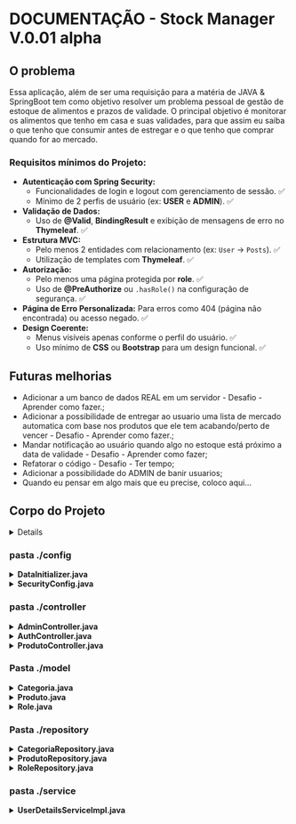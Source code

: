 # DOCUMENTAÇÃO - Stock Manager V.0.01 alpha

## O problema
Essa aplicação, além de ser uma requisição para a matéria de JAVA & SpringBoot tem como objetivo resolver um problema pessoal de gestão de estoque de alimentos e prazos de validade.
O principal objetivo é monitorar os alimentos que tenho em casa e suas validades, para que assim eu saiba o que tenho que consumir antes de estregar e o que tenho que comprar quando for ao mercado.

### Requisitos mínimos do Projeto:

* **Autenticação com Spring Security:**
    * Funcionalidades de login e logout com gerenciamento de sessão. ✅
    * Mínimo de 2 perfis de usuário (ex: **USER** e **ADMIN**). ✅
* **Validação de Dados:**
    * Uso de **@Valid**, **BindingResult** e exibição de mensagens de erro no **Thymeleaf**. ✅
* **Estrutura MVC:**
    * Pelo menos 2 entidades com relacionamento (ex: `User` -> `Posts`). ✅
    * Utilização de templates com **Thymeleaf**. ✅
* **Autorização:**
    * Pelo menos uma página protegida por **role**. ✅
    * Uso de **@PreAuthorize** ou `.hasRole()` na configuração de segurança. ✅
* **Página de Erro Personalizada:** Para erros como 404 (página não encontrada) ou acesso negado. ✅
* **Design Coerente:**
    * Menus visíveis apenas conforme o perfil do usuário. ✅
    * Uso mínimo de **CSS** ou **Bootstrap** para um design funcional. ✅


## Futuras melhorias
- Adicionar a um banco de dados REAL em um servidor - Desafio - Aprender como fazer.;
- Adicionar a possibilidade de entregar ao usuario uma lista de mercado automatica com base nos produtos que ele tem acabando/perto de vencer - Desafio - Aprender como fazer.;
- Mandar notificação ao usuário quando algo no estoque está próximo a data de validade  - Desafio - Aprender como fazer;
- Refatorar o código - Desafio - Ter tempo;
- Adicionar a possibilidade do ADMIN de banir usuarios;
- Quando eu pensar em algo mais que eu precise, coloco aqui...



## Corpo do Projeto

<details>

``` bash
Corpo do projeto
├── README.md
└── stock-manager
    ├── HELP.md
    ├── mvnw
    ├── mvnw.cmd
    ├── notas.md
    ├── pom.xml
    ├── requisitos.md
    ├── src
    │   ├── main
    │   │   ├── java
    │   │   │   └── com
    │   │   │       └── manager
    │   │   │           └── stock_manager
    │   │   │               ├── config
    │   │   │               │   ├── DataInitializer.java
    │   │   │               │   └── SecurityConfig.java
    │   │   │               ├── controller
    │   │   │               │   ├── AdminController.java
    │   │   │               │   ├── AuthController.java
    │   │   │               │   └── ProdutoController.java
    │   │   │               ├── model
    │   │   │               │   ├── Categoria.java
    │   │   │               │   ├── Produto.java
    │   │   │               │   ├── Role.java
    │   │   │               │   └── User.java
    │   │   │               ├── repository
    │   │   │               │   ├── CategoriaRepository.java
    │   │   │               │   ├── ProdutoRepository.java
    │   │   │               │   ├── RoleRepository.java
    │   │   │               │   └── UserRepository.java
    │   │   │               ├── service
    │   │   │               │   └── UserDetailsServiceImpl.java
    │   │   │               └── StockManagerApplication.java
    │   │   └── resources
    │   │       ├── application.properties
    │   │       ├── static
    │   │       └── templates
    │   │           ├── admin
    │   │           │   └── user-list.html
    │   │           ├── dashboard.html
    │   │           ├── login.html
    │   │           ├── produtos
    │   │           │   ├── access-denied.html
    │   │           │   ├── add-edit.html
    │   │           │   └── list.html
    │   │           └── register.html
    │   └── test
    │       └── java
    │           └── com
    │               └── manager
    │                   └── stock_manager
    │                       └── StockManagerApplicationTests.java
    └── target
        ├── classes
        │   ├── application.properties
        │   ├── com
        │   │   └── manager
        │   │       └── stock_manager
        │   │           ├── config
        │   │           │   ├── DataInitializer.class
        │   │           │   └── SecurityConfig.class
        │   │           ├── controller
        │   │           │   ├── AdminController.class
        │   │           │   ├── AuthController.class
        │   │           │   └── ProdutoController.class
        │   │           ├── model
        │   │           │   ├── Categoria.class
        │   │           │   ├── Produto.class
        │   │           │   ├── Role.class
        │   │           │   └── User.class
        │   │           ├── repository
        │   │           │   ├── CategoriaRepository.class
        │   │           │   ├── ProdutoRepository.class
        │   │           │   ├── RoleRepository.class
        │   │           │   └── UserRepository.class
        │   │           ├── service
        │   │           │   └── UserDetailsServiceImpl.class
        │   │           └── StockManagerApplication.class
        │   └── templates
        │       ├── admin
        │       │   └── user-list.html
        │       ├── dashboard.html
        │       ├── login.html
        │       ├── produtos
        │       │   ├── access-denied.html
        │       │   ├── add-edit.html
        │       │   └── list.html
        │       └── register.html
        ├── generated-sources
        │   └── annotations
        ├── generated-test-sources
        │   └── test-annotations
        └── test-classes
            └── com
                └── manager
                    └── stock_manager
                        └── StockManagerApplicationTests.class

44 directories, 55 files
```

</details>

### pasta ./config

<!-- ******* DataInitializer.java  *******  -->
<details>
<summary><strong>DataInitializer.java</strong></summary>

## Visão Geral

O ficheiro `DataInitializer.java` é uma classe de configuração do Spring Boot (`@Configuration`) responsável por popular a base de dados com um conjunto de dados iniciais assim que a aplicação é iniciada.

O seu principal objetivo é garantir que, em ambientes de desenvolvimento ou de demonstração, a aplicação já comece com dados utilizáveis, como:
- [x] Perfis de utilizador (Roles)
- [x] Contas de utilizador com palavras-passe codificadas
- [x] Categorias de produtos
- [x] Produtos de exemplo

Isto é alcançado através da implementação de um `Bean` do tipo `CommandLineRunner`, que o Spring Boot executa automaticamente após o contexto da aplicação ter sido completamente carregado.

---

## Como Funciona

A classe utiliza o mecanismo `CommandLineRunner` para executar a lógica de inicialização.

1.  **Injeção de Dependências**: A classe recebe os `Repositories` necessários (`UserRepository`, `RoleRepository`, etc.) e o `PasswordEncoder` para codificar as palavras-passe de forma segura.

2.  **Execução na Inicialização**: O método `initData` retorna uma instância de `CommandLineRunner`. O código dentro da expressão lambda `args -> { ... }` é executado na inicialização da aplicação.

3.  **Lógica Idempotente**: A criação de `Roles` e `Users` utiliza o padrão `findByName().orElseGet(...)`. Isto torna a operação **idempotente**, ou seja, o código verifica primeiro se o dado já existe na base de dados e só o cria se não existir. Isto previne a criação de dados duplicados a cada reinício da aplicação.

4.  **Inicialização Condicional de Produtos**: A criação de `Categorias` e `Produtos` está dentro de um bloco condicional `if (produtoRepository.count() == 0)`. Isto garante que os produtos de exemplo **só são criados uma única vez**, quando a tabela de produtos está vazia.

---

## Dados Inseridos

Abaixo está um resumo dos dados que este inicializador cria.

#### Perfis (Roles)
- `ROLE_ADMIN`
- `ROLE_USER`

#### Utilizadores (Users)

| Username | Password (antes da codificação) | Role(s) |
| :--- | :--- | :--- |
| `admin` | `adminpass` | `ROLE_ADMIN`, `ROLE_USER` |
| `ana.silva` | `anapass` | `ROLE_USER` |
| `bruno.costa`| `brunopass` | `ROLE_USER` |
| `carla.dias` | `carlapass` | `ROLE_USER` |

#### Categorias
- Eletrônicos
- Vestuário
- Material de Escritório

---

## Como Utilizar ou Desativar

**Utilização**: Não é necessária nenhuma ação. A classe é detetada automaticamente pelo Spring Boot e executada na inicialização.

**Desativação**: Se precisar de executar a aplicação contra uma base de dados de produção sem estes dados de exemplo, pode desativar este inicializador de duas formas:
1.  Comente ou remova a anotação `@Configuration` da classe.
2.  Utilize Perfis do Spring (`@Profile("dev")`) para que a classe seja ativada apenas no perfil de desenvolvimento.

</details>

<details>

<!-- ******* SECURITY CONFIG!  *******  -->
<summary><strong>SecurityConfig.java</strong></summary>

## Visão Geral

O ficheiro `SecurityConfig.java` é a classe central de configuração do **Spring Security** para a aplicação. A sua responsabilidade é definir todas as regras de segurança web, incluindo:

* Quais URLs são públicas e quais são protegidas.
* As permissões necessárias para aceder a URLs específicas (e.g., apenas para administradores).
* Como funciona o processo de login e logout.
* O mecanismo de codificação de palavras-passe.
* A configuração de segurança a nível de métodos.

---

## Principais Anotações

* `@Configuration`: Marca a classe como uma fonte de beans de configuração para o Spring.
* `@EnableWebSecurity`: Habilita o suporte de segurança web do Spring Security.
* `@EnableMethodSecurity`: Ativa a segurança a nível de método, permitindo o uso de anotações como `@PreAuthorize` e `@PostAuthorize` diretamente nos métodos de services ou controllers.

---

## Configuração do `SecurityFilterChain`

Este é o bean principal que define a cadeia de filtros de segurança para as requisições HTTP. A configuração é feita da seguinte forma:

#### 1. Desativação de CSRF e Headers
* **CSRF (`Cross-Site Request Forgery`)**: Está desativado (`csrf().disable()`) para permitir o funcionamento correto da consola H2. Em produção, esta configuração deve ser revista e ativada com as devidas configurações.
* **Headers**: A opção `frameOptions().sameOrigin()` é configurada para permitir que a consola H2, que é renderizada dentro de um `<iframe>`, seja exibida corretamente.

#### 2. Regras de Autorização de Requisições (`authorizeHttpRequests`)
As URLs da aplicação são protegidas com as seguintes regras, na ordem em que são avaliadas:

| Padrão da URL | Permissão Requerida | Descrição |
| :--- | :--- | :--- |
| `/h2-console/**` | Acesso Público (`permitAll`) | Permite o acesso à consola da base de dados H2. |
| `/css/**`, `/js/**`, `/images/**` | Acesso Público (`permitAll`) | Permite o carregamento de ficheiros estáticos (CSS, JS, Imagens). |
| `/`, `/register`, `/error` | Acesso Público (`permitAll`) | Permite o acesso à página inicial, de registo e de erro. |
| `/admin/**` | `ROLE_ADMIN` | Exige que o utilizador tenha o perfil de **ADMIN** para aceder a qualquer URL sob `/admin/`. |
| `/api/**` | `ROLE_ADMIN` | Exige que o utilizador tenha o perfil de **ADMIN** para aceder a qualquer endpoint da API. |
| **Qualquer outra URL** | Autenticação (`authenticated`) | Todas as outras páginas que não se enquadram nas regras acima exigem que o utilizador esteja autenticado. |

#### 3. Configuração de Login (`formLogin`)
* **Página de Login**: O formulário de login está disponível na URL `/login`.
* **Redirecionamento Pós-Login**: Após um login bem-sucedido, o utilizador é redirecionado para a página `/dashboard`.
* **Acesso**: A página de login é pública (`permitAll`).

#### 4. Configuração de Logout (`logout`)
* **URL de Logout**: O logout é acionado ao aceder à URL `/logout`.
* **Redirecionamento Pós-Logout**: Após o logout, o utilizador é redirecionado para `/login?logout`, que exibe uma mensagem de sucesso.

#### 5. Tratamento de Exceções (`exceptionHandling`)
* Se um utilizador autenticado tentar aceder a uma página para a qual não tem permissão (e.g., um `USER` a tentar aceder a `/admin`), ele será redirecionado para a página `/access-denied`.

---

## Outros Beans de Configuração

* **`PasswordEncoder`**:
    * Define um bean que utiliza o algoritmo `BCryptPasswordEncoder`.
    * Este é o mecanismo padrão e seguro utilizado pela aplicação para codificar as palavras-passe dos utilizadores antes de as guardar na base de dados e para as verificar durante o processo de login.

* **`AuthenticationManager`**:
    * Expõe o `AuthenticationManager` do Spring Security como um bean.
    * Este gestor é a peça central que processa os pedidos de autenticação (e.g., utilizador e palavra-passe) no sistema.

</details>

<!-- ********* CONTROLLER!!! ********** -->
### pasta ./controller

<details>
<summary><strong>AdminController.java</strong></summary>

## Visão Geral

O `AdminController` é um controlador Spring MVC (`@Controller`) responsável por gerir as rotas e funcionalidades da secção de administração da aplicação web.

As suas principais responsabilidades são:
* Receber requisições HTTP para as rotas que começam com `/admin`.
* Interagir com a camada de dados (repositórios) para buscar informações.
* Enviar dados para os templates da view (HTML) para serem renderizados.
* Retornar os nomes dos ficheiros de view que devem ser exibidos ao utilizador.

Todas as rotas neste controlador estão protegidas pela configuração de segurança (`SecurityConfig.java`), exigindo que o utilizador tenha o perfil `ROLE_ADMIN` para lhes aceder.

---

## Anotações Principais

* **`@Controller`**: Indica que esta classe é um controlador no padrão MVC. Ela lida com as requisições do utilizador e retorna o nome de uma `View` (página HTML) para ser renderizada, em vez de retornar dados JSON (o que seria feito por um `@RestController`).
* **`@RequestMapping("/admin")`**: Define um prefixo base para todas as rotas mapeadas dentro desta classe. Ou seja, qualquer `@GetMapping`, `@PostMapping`, etc., será relativo a `/admin`.

---

## Mapeamento de Rotas

### `GET /admin/users`

* **Método**: `showUserList(Model model)`
* **Descrição**: Esta rota é responsável por exibir uma página HTML com a lista de todos os utilizadores registados no sistema.

#### Funcionamento Detalhado:
1.  **Recebe a Requisição**: O método é acionado quando o servidor recebe uma requisição `GET` para a URL `/admin/users`.
2.  **Busca os Dados**: Utiliza o `UserRepository` (injetado no construtor) para chamar o método `findAll()`. Esta chamada executa uma consulta à base de dados para obter uma lista de todas as entidades `User`.
3.  **Adiciona Dados ao Modelo**: A lista de utilizadores (`userList`) é adicionada a um objeto `Model` sob o nome `"users"`. O `Model` serve como uma ponte para transportar dados do controlador para a view.
4.  **Retorna a View**: O método retorna a `String` `"admin/user-list"`. O Spring Boot (juntamente com o motor de templates, como o Thymeleaf) interpreta este valor como o caminho para o ficheiro de template a ser renderizado, que se encontra em: `src/main/resources/templates/admin/user-list.html`. Este ficheiro HTML irá então usar o atributo `"users"` para exibir a lista dinamicamente numa tabela ou noutro formato.

---

## Dependências

* **`UserRepository`**: Uma interface do Spring Data JPA que fornece métodos para interagir com a tabela de utilizadores na base de dados (e.g., `findAll()`, `findById()`, etc.). É injetada no controlador para permitir o acesso aos dados dos utilizadores.

</details>

<details>
<summary><strong>AuthController.java</strong></summary>

## Visão Geral

O `AuthController` é um controlador Spring MVC (`@Controller`) que gere os endpoints públicos e essenciais relacionados com a autenticação e o ciclo de vida da sessão do utilizador. As suas responsabilidades incluem:

* Exibir as páginas de login e registo.
* Processar a submissão de novos registos de utilizadores.
* Exibir o painel principal (dashboard) após o login.
* Apresentar uma página de erro para acessos não autorizados.

Este controlador é o ponto de entrada para os utilizadores interagirem com o sistema, seja para entrar ou para criar uma nova conta.

---

## Dependências

* **`UserRepository`**: Utilizado para verificar a existência de utilizadores e para guardar novos registos na base de dados.
* **`RoleRepository`**: Utilizado para encontrar ou criar o perfil (`Role`) padrão que será atribuído aos novos utilizadores.
* **`PasswordEncoder`**: Essencial para codificar as palavras-passe dos utilizadores de forma segura antes de serem guardadas, garantindo que nunca sejam armazenadas em texto simples.

---

## Mapeamento de Rotas

### `GET /login`

* **Método**: `login()`
* **Descrição**: Simplesmente retorna a `String` `"login"`, instruindo o Spring/Thymeleaf a renderizar a página de login localizada em `src/main/resources/templates/login.html`.

### `GET /register`

* **Método**: `showRegistrationForm(Model model)`
* **Descrição**: Exibe o formulário para um novo utilizador se registar.
* **Funcionamento**:
    1.  Cria um objeto `User` vazio.
    2.  Adiciona este objeto ao `Model` com o nome `"user"`. Isto é essencial para o Thymeleaf fazer o *binding* dos campos do formulário ao objeto `user` (`th:object="${user}"`).
    3.  Retorna a `String` `"register"` para renderizar o template `register.html`.

### `POST /register`

* **Método**: `registerUser(@Valid @ModelAttribute("user") User user, BindingResult result, Model model)`
* **Descrição**: Processa os dados submetidos a partir do formulário de registo. Este é o endpoint mais complexo do controlador.

#### Funcionamento Detalhado:
1.  **Validação de Dados**: Graças à anotação `@Valid`, o Spring valida os dados do formulário com base nas anotações de validação no modelo `User` (e.g., `@NotEmpty`, `@Size`). Se houver erros (como campos em branco), o `BindingResult` captura-os e o método retorna o utilizador para a página `"register"`, exibindo as mensagens de erro.
2.  **Verificação de Nome de Utilizador**: O método consulta a base de dados para verificar se o `username` escolhido já existe. Se existir, adiciona uma mensagem de erro específica ao `Model` e retorna o utilizador para a página `"register"`.
3.  **Codificação da Palavra-passe**: Se a validação e a verificação passarem, a palavra-passe do utilizador é codificada usando o `passwordEncoder.encode()`.
4.  **Atribuição de Perfil (Role)**: O sistema procura o perfil `"ROLE_USER"`. Se não o encontrar na base de dados, cria-o e guarda-o. Em seguida, atribui este perfil ao novo utilizador.
5.  **Gravação do Utilizador**: O objeto `User`, agora completo e seguro, é guardado na base de dados com `userRepository.save()`.
6.  **Redirecionamento**: Após o sucesso, o método retorna `"redirect:/login?registered"`. Isto instrui o navegador a fazer uma nova requisição para a página de login. O parâmetro `?registered` pode ser usado no template de login para mostrar uma mensagem de "Registo efetuado com sucesso!".

### `GET /dashboard`

* **Método**: `dashboard()`
* **Descrição**: Retorna a `String` `"dashboard"`, que renderiza a página principal do painel do utilizador (`dashboard.html`), a qual é tipicamente acedida após um login bem-sucedido.

### `GET /access-denied`

* **Método**: `accessDenied()`
* **Descrição**: Retorna a `String` `"error/access-denied"`, renderizando uma página de erro personalizada (`access-denied.html`) quando um utilizador tenta aceder a um recurso para o qual não tem autorização. Este endpoint é configurado no `SecurityConfig` como a página padrão para erros de acesso negado (HTTP 403).

</details>

<details>
<summary><strong>ProdutoController.java</strong></summary>

## Visão Geral

O `ProdutoController` é o controlador Spring MVC responsável por todas as operações de **CRUD (Criar, Ler, Atualizar, Excluir)** para a entidade `Produto`. Ele gere a interação do utilizador com os produtos, desde a listagem até à sua criação, edição e remoção.

Uma característica central deste controlador é a sua robusta lógica de **permissões e posse**, que garante que:
1.  **Utilizadores Administradores (`ROLE_ADMIN`)**: Têm uma visão completa e podem gerir todos os produtos no sistema.
2.  **Utilizadores Comuns (`ROLE_USER`)**: Podem ver e gerir **apenas os produtos que eles próprios criaram**.

A segurança é reforçada com a anotação `@PreAuthorize("isAuthenticated()")` em várias rotas, garantindo que apenas utilizadores autenticados possam aceder às funcionalidades de gestão de produtos.

---

## Mapeamento de Rotas

### `GET /produtos/list`
* **Método**: `listProdutos(Model model, Authentication authentication)`
* **Descrição**: Exibe a lista de produtos. O conteúdo da lista depende do perfil do utilizador autenticado.

#### Funcionamento Detalhado:
1.  O sistema obtém o utilizador atualmente autenticado.
2.  Verifica se o utilizador possui o perfil `ROLE_ADMIN`.
    * **Se for Admin**: A lista conterá **todos os produtos** existentes na base de dados.
    * **Se for um Utilizador comum**: A lista conterá **apenas os produtos criados por esse utilizador**.
3.  A lista de produtos é adicionada ao `Model` e a página `produtos/list.html` é renderizada.

### `GET /produtos/new`
* **Método**: `showAddForm(Model model)`
* **Segurança**: Requer que o utilizador esteja autenticado (`@PreAuthorize`).
* **Descrição**: Exibe o formulário para adicionar um novo produto.
* **Funcionamento**:
    1.  Adiciona um novo objeto `Produto` vazio ao `Model` para o *binding* do formulário.
    2.  Adiciona a lista de todas as `Categorias` existentes ao `Model` para preencher uma lista de seleção no formulário.
    3.  Renderiza o template `produtos/add-edit.html`.

### `POST /produtos/save`
* **Método**: `saveProduto(...)`
* **Segurança**: Requer que o utilizador esteja autenticado (`@PreAuthorize`).
* **Descrição**: Processa a submissão do formulário para criar um novo produto ou atualizar um existente.

#### Funcionamento Detalhado:
1.  **Verificação de Posse (para Edição)**:
    * Se o `produto` submetido já tem um ID, o sistema considera que é uma **operação de edição**.
    * Antes de prosseguir, ele verifica se o utilizador autenticado é o dono do produto original ou se é um `ADMIN`.
    * Caso contrário, uma exceção de acesso negado (`HttpStatus.FORBIDDEN`) é lançada, impedindo a edição não autorizada.
2.  **Gestão de Categoria**: Permite que o utilizador selecione uma categoria existente ou crie uma nova dinamicamente. Se nenhuma categoria for fornecida, um erro de validação é adicionado.
3.  **Validação de Dados**: Valida os dados do produto com base nas anotações do modelo (`@Valid`). Se houver erros, o formulário é exibido novamente com as mensagens de erro.
4.  **Associação de Utilizador**: O produto é associado ao utilizador que está autenticado no momento da gravação.
5.  **Gravação**: O produto é guardado (ou atualizado) na base de dados.
6.  **Redirecionamento**: O utilizador é redirecionado para a página de listagem (`/produtos/list`).

### `GET /produtos/edit/{id}`
* **Método**: `showEditForm(@PathVariable("id") Long id, ...)`
* **Segurança**: Requer que o utilizador esteja autenticado (`@PreAuthorize`).
* **Descrição**: Exibe o formulário de edição para um produto específico, após verificar as permissões.

#### Funcionamento Detalhado:
1.  Busca o produto pelo `id` fornecido na URL.
2.  **Verificação de Posse**: Confirma se o utilizador autenticado é o dono do produto ou um `ADMIN`. Se não for, lança uma exceção de acesso negado (`HttpStatus.FORBIDDEN`).
3.  Se a verificação for bem-sucedida, o produto encontrado e a lista de categorias são adicionados ao `Model`.
4.  Renderiza o mesmo template usado para adicionar (`produtos/add-edit.html`), mas preenchido com os dados do produto a ser editado.

### `GET /produtos/delete/{id}`
* **Método**: `deleteProduto(@PathVariable("id") Long id, ...)`
* **Segurança**: Requer que o utilizador esteja autenticado (`@PreAuthorize`).
* **Descrição**: Exclui um produto específico, após verificar as permissões.

#### Funcionamento Detalhado:
1.  Busca o produto pelo `id`.
2.  **Verificação de Posse**: Realiza a mesma verificação de posse do endpoint de edição. Se o utilizador não for o dono nem um `ADMIN`, lança uma exceção de acesso negado.
3.  Se autorizado, o produto é excluído da base de dados.
4.  O utilizador é redirecionado para a página de listagem (`/produtos/list`).

</details>

### Pasta ./model

<details>
<summary><strong>Categoria.java</strong></summary>

## Visão Geral

A classe `Categoria.java` é uma **entidade JPA** (`@Entity`) que representa uma categoria de produtos no sistema. O seu principal objetivo é agrupar produtos relacionados, como por exemplo "Eletrónicos", "Vestuário" ou "Material de Escritório".

Cada instância desta classe corresponde a uma linha na tabela `categoria` da base de dados. A classe utiliza extensivamente anotações do **Lombok** para reduzir código repetitivo (boilerplate), como getters, setters e construtores.

---

## Anotações Principais

### Anotações JPA/Jakarta Persistence
* **`@Entity`**: Marca a classe como uma entidade que será mapeada para uma tabela na base de dados.
* **`@Id`**: Especifica que o atributo `id` é a chave primária da tabela.
* **`@GeneratedValue(strategy = GenerationType.IDENTITY)`**: Configura a estratégia de geração da chave primária. `IDENTITY` significa que a responsabilidade de gerar o valor do ID é delegada à base de dados (geralmente através de uma coluna auto-incrementável).

### Anotações Lombok
* **`@Data`**: Uma anotação "tudo em um" que gera automaticamente os métodos `getters`, `setters`, `toString()`, `equals()` e `hashCode()` para todos os atributos da classe.
* **`@NoArgsConstructor`**: Cria um construtor vazio (sem argumentos), que é frequentemente exigido pelo JPA para a criação de instâncias de entidades.
* **`@AllArgsConstructor`**: Cria um construtor que aceita todos os atributos da classe como argumentos, útil para criar instâncias da entidade de forma concisa.

---

## Atributos

| Nome do Atributo | Tipo | Descrição |
| :--- | :--- | :--- |
| `id` | `Long` | O identificador único da categoria. É a chave primária e o seu valor é gerado automaticamente pela base de dados. |
| `nome` | `String` | O nome da categoria (ex: "Eletrónicos"). |

---

## Relacionamentos

* **`Produto` (One-to-Many)**: Uma `Categoria` pode estar associada a vários `Produto`s. Este relacionamento é definido na entidade `Produto` através de uma anotação `@ManyToOne`, indicando que muitos produtos podem pertencer a uma categoria.

</details>

<details>
<summary><strong>Produto.java</strong></summary>

## Visão Geral

A classe `Produto.java` é a entidade JPA central do sistema, representando um produto no inventário. Ela é responsável por mapear os dados de um produto para a tabela `produto` na base de dados.

Esta entidade é rica em validações de dados, utilizando anotações da especificação **Jakarta Bean Validation** para garantir a integridade e a consistência dos dados antes de serem persistidos. Além disso, estabelece os relacionamentos fundamentais com as entidades `Categoria` e `User`.

---

## Anotações Principais

### Anotações JPA/Jakarta Persistence
* **`@Entity`**: Marca a classe como uma entidade que será mapeada para uma tabela.
* **`@Id`**, **`@GeneratedValue`**: Definem o atributo `id` como a chave primária auto-incrementável, gerida pela base de dados.
* **`@ManyToOne`**: Utilizada para definir relacionamentos "muitos-para-um". Um produto pertence a uma categoria e a um utilizador.
* **`@JoinColumn`**: Especifica a coluna de chave estrangeira (`categoria_id` e `user_id`) na tabela `produto` que estabelece a ligação com as outras tabelas.
* **`fetch = FetchType.LAZY`**: Usado no relacionamento com `User`, esta é uma otimização de performance que instrui o JPA a não carregar os dados do utilizador associado até que estes sejam explicitamente acedidos.

### Anotações Lombok
* **`@Data`**, **`@NoArgsConstructor`**, **`@AllArgsConstructor`**: Geram automaticamente o código repetitivo, como getters, setters, construtores e outros métodos essenciais.

### Anotações Jakarta Bean Validation
* Esta classe utiliza diversas anotações como `@NotBlank`, `@NotNull`, `@Min`, `@PastOrPresent` e `@Future` para impor regras de negócio e garantir a qualidade dos dados. As mensagens de erro personalizadas ajudam a fornecer feedback claro ao utilizador.

---

## Atributos

| Nome do Atributo | Tipo | Validação / Regras | Descrição |
| :--- | :--- | :--- | :--- |
| `id` | `Long` | - | Identificador único (chave primária) do produto. |
| `nome` | `String` | `@NotBlank` | O nome do produto. Não pode ser nulo nem vazio. |
| `descricao` | `String` | - | Uma descrição opcional e mais detalhada do produto. |
| `marca` | `String` | `@NotBlank` | A marca do produto. Não pode ser nula nem vazia. |
| `dataDeAbertura` | `LocalDate`| `@PastOrPresent` | A data em que o produto foi adicionado/aberto. Não pode ser uma data futura. |
| `dataDeValidade`| `LocalDate`| `@Future` | A data de validade do produto. Deve ser uma data futura. (Opcional) |
| `quantidade` | `int` | `@Min(0)` | A quantidade do produto em stock. Não pode ser um número negativo. |
| `preco` | `double` | `@Min(0)` | O preço de venda do produto. Não pode ser um número negativo. |
| `categoria` | `Categoria`| `@NotNull` | A categoria à qual o produto pertence. É um campo obrigatório. |
| `user` | `User` | - | O utilizador que registou o produto. É um campo obrigatório e a sua ligação é feita de forma "lazy" (preguiçosa). |

---

## Relacionamentos

* **`Categoria` (Many-to-One)**: Define que **muitos** `Produto`s podem pertencer a **uma** `Categoria`. A coluna `categoria_id` na tabela `produto` armazena a chave estrangeira para a `categoria`.

* **`User` (Many-to-One)**: Define que **muitos** `Produto`s podem ser registados por **um** `User`. A coluna `user_id` na tabela `produto` é uma chave estrangeira para o `user` e não pode ser nula, garantindo que cada produto tenha sempre um proprietário.

</details>


<details>
<summary><strong>Role.java</strong></summary>

## Visão Geral

A classe `Role.java` é uma entidade JPA (`@Entity`) que representa um perfil de utilizador dentro do sistema. A sua principal finalidade é ser utilizada pelo **Spring Security** para controlar o acesso e as permissões dos utilizadores.

Cada instância desta classe corresponde a um perfil específico, como por exemplo `ROLE_ADMIN` ou `ROLE_USER`, e é mapeada para uma linha na tabela `role` da base de dados.

---

## Anotações Principais

### Anotações JPA/Jakarta Persistence
* **`@Entity`**: Marca a classe como uma entidade que será mapeada para uma tabela na base de dados.
* **`@Id`**: Especifica que o atributo `id` é a chave primária da tabela.
* **`@GeneratedValue(strategy = GenerationType.IDENTITY)`**: Configura a geração da chave primária para ser delegada à base de dados (auto-incrementável).

### Anotações Lombok
* **`@Data`**: Gera automaticamente os métodos `getters`, `setters`, `toString()`, `equals()` e `hashCode()`.
* **`@NoArgsConstructor`**: Cria um construtor vazio (sem argumentos), necessário para o JPA.
* **`@AllArgsConstructor`**: Cria um construtor que aceita todos os atributos como argumentos.

---

## Atributos

| Nome do Atributo | Tipo | Descrição |
| :--- | :--- | :--- |
| `id` | `Long` | O identificador único (chave primária) do perfil. |
| `name` | `String` | O nome do perfil. Por convenção do Spring Security, os nomes devem começar com o prefixo `ROLE_` (ex: `ROLE_ADMIN`, `ROLE_USER`). |

---

## Relacionamentos

* **`User` (Many-to-Many)**: A entidade `Role` tem um relacionamento **muitos-para-muitos** com a entidade `User`. Isto significa que um `Role` pode ser atribuído a vários `User`s, e um `User` pode ter vários `Role`s. Este relacionamento é geralmente configurado na entidade `User` através da anotação `@ManyToMany`, que cria uma tabela de junção (ex: `user_roles`) para gerir as associações.

</details>

### Pasta ./repository

<details>
<summary><strong>CategoriaRepository.java</strong></summary>

## Visão Geral

`CategoriaRepository` é uma interface que atua como a ponte entre a lógica da aplicação e a tabela `categoria` na base de dados. Ela faz parte da camada de acesso a dados e é construída sobre o framework **Spring Data JPA**.

A principal característica desta interface é que, ao estender `JpaRepository`, ela herda um conjunto completo de funcionalidades de **CRUD (Create, Read, Update, Delete)** sem que seja necessário escrever uma única linha de código de implementação. O Spring gera a implementação necessária em tempo de execução.

---

## O Poder do `JpaRepository`

A declaração `extends JpaRepository<Categoria, Long>` instrui o Spring Data JPA a:
* Gerir a entidade `Categoria`.
* Reconhecer que a chave primária da entidade `Categoria` é do tipo `Long`.

Isto desbloqueia imediatamente os seguintes métodos (entre outros):

* **Para Gravar ou Atualizar**:
    * `save(Categoria entity)`: Persiste uma nova entidade ou atualiza uma já existente.

* **Para Ler Dados**:
    * `findById(Long id)`: Procura uma entidade pelo seu ID.
    * `findAll()`: Retorna todas as entidades da tabela.
    * `count()`: Conta o número total de registos.

* **Para Excluir Dados**:
    * `deleteById(Long id)`: Remove um registo pelo seu ID.
    * `delete(Categoria entity)`: Remove o registo correspondente à entidade fornecida.

---

## Extensibilidade com Métodos Personalizados

O corpo desta interface está vazio, o que indica que, de momento, apenas as operações padrão do `JpaRepository` são utilizadas.

No entanto, a grande vantagem do Spring Data JPA é a facilidade de adicionar consultas personalizadas. Bastaria declarar um novo método seguindo as convenções de nomenclatura do framework, e o Spring criaria a consulta SQL correspondente.

**Exemplo de como seria adicionada uma consulta personalizada:**
```java
// Dentro da interface CategoriaRepository
// Esta declaração criaria uma consulta para buscar todas as categorias cujos nomes começam com o texto fornecido.
List<Categoria> findByNomeStartingWith(String prefixo);
```

</details>

<details>
<summary><strong>ProdutoRepository.java</strong></summary>

## Visão Geral

`ProdutoRepository` é a interface de repositório do Spring Data JPA responsável por todas as interações com a base de dados relativas à entidade `Produto`. Ela serve como a camada de abstração de dados, permitindo que a aplicação realize operações de **CRUD (Create, Read, Update, Delete)** na tabela `produto` de forma simples e eficiente.

Além dos métodos CRUD padrão herdados de `JpaRepository`, esta interface define um método de consulta personalizado para satisfazer uma necessidade específica da aplicação: buscar produtos por utilizador.

---

## Herança do `JpaRepository`

Ao estender `JpaRepository<Produto, Long>`, a interface `ProdutoRepository` herda automaticamente um vasto conjunto de métodos para manipulação de dados, incluindo:

* **`save(Produto entity)`**: Salva ou atualiza um produto.
* **`findById(Long id)`**: Busca um produto pelo seu ID.
* **`findAll()`**: Retorna uma lista com todos os produtos.
* **`deleteById(Long id)`**: Exclui um produto pelo seu ID.
* **`count()`**: Retorna o número total de produtos.

---

## Métodos Personalizados

Esta interface define um método de consulta derivado, onde o Spring Data JPA cria a implementação automaticamente com base no nome do método.

### `List<Produto> findByUser(User user)`

* **Descrição**: Este método foi criado para encontrar e retornar uma lista de todos os `Produto`s que estão associados a uma entidade `User` específica.
* **Mecanismo**: O Spring Data JPA analisa o nome do método `findByUser`. Ele entende que deve criar uma consulta que seleciona todos os registos da entidade `Produto` onde o campo `user` (que é uma coluna de chave estrangeira) corresponde ao objeto `User` passado como parâmetro. Essencialmente, executa uma consulta semelhante a `SELECT * FROM produto WHERE user_id = ?`.
* **Utilização**: É um método crucial para a lógica de permissões da aplicação, permitindo, por exemplo, que um utilizador veja apenas os produtos que ele próprio registou.

---

## Como é Utilizado

O `ProdutoRepository` é injetado em componentes como o `ProdutoController`. Nele, os seus métodos são utilizados para:
* Obter a lista completa de produtos para um administrador (usando `findAll()`).
* Obter a lista de produtos pertencentes a um utilizador específico para um utilizador comum (usando o método personalizado `findByUser(currentUser)`).

</details>

<details>
<summary><strong>RoleRepository.java
</strong></summary>

## Visão Geral

`RoleRepository` é a interface do Spring Data JPA que define a camada de acesso a dados para a entidade `Role`. É um componente fundamental para a camada de segurança da aplicação, pois permite consultar, criar e gerir os perfis de utilizador (e.g., `ROLE_ADMIN`, `ROLE_USER`) que determinam as permissões no sistema.

Assim como outros repositórios do projeto, ela estende `JpaRepository` para obter as funcionalidades de CRUD padrão e adiciona um método de consulta personalizado para atender a uma necessidade específica da aplicação.

---

## Herança do `JpaRepository`

Ao estender `JpaRepository<Role, Long>`, a interface `RoleRepository` herda automaticamente métodos para manipulação de dados, tais como:

* **`save(Role entity)`**: Salva ou atualiza um perfil.
* **`findById(Long id)`**: Busca um perfil pelo seu ID.
* **`findAll()`**: Retorna uma lista com todos os perfis.
* **`deleteById(Long id)`**: Exclui um perfil pelo seu ID.

---

## Métodos Personalizados

Esta interface define um método de consulta derivado, onde o Spring Data JPA cria a implementação automaticamente com base no nome do método.

### `Optional<Role> findByName(String name)`

* **Descrição**: Este método permite buscar uma entidade `Role` específica através do seu campo `name`. É a forma principal de obter um perfil conhecido, como "ROLE_ADMIN".
* **Mecanismo**: O Spring Data JPA interpreta o nome do método `findByName` e gera uma consulta SQL correspondente (semelhante a `SELECT * FROM role WHERE name = ?`) em tempo de execução.
* **Tipo de Retorno `Optional<Role>`**: O uso de `Optional` é uma boa prática de programação. Em vez de retornar `null` se nenhum perfil com o nome especificado for encontrado, o método retorna um `Optional` vazio. Isto força o código que chama o método a lidar explicitamente com o caso em que o perfil pode não existir, prevenindo `NullPointerExceptions` e tornando o código mais robusto e seguro.

---

## Como é Utilizado

O `RoleRepository` é um componente essencial em várias partes da aplicação:

* **No `DataInitializer`**: É utilizado para verificar se os perfis `ROLE_ADMIN` e `ROLE_USER` já existem na base de dados antes de tentar criá-los, utilizando a lógica `.orElseGet()`.
* **No `AuthController`**: Durante o processo de registo de um novo utilizador, este repositório é usado para buscar o perfil padrão `ROLE_USER` e atribuí-lo ao novo utilizador.

</details>

### pasta ./service

<details>
<summary><strong>UserDetailsServiceImpl.java</strong></summary>

## Visão Geral

`UserDetailsServiceImpl` é uma classe de serviço (`@Service`) e um componente central da integração com o **Spring Security**. A sua única e principal responsabilidade é implementar a interface `UserDetailsService` do Spring Security.

Esta classe atua como uma ponte entre o modelo de dados de utilizador da sua aplicação (a entidade `User`) e o mecanismo de autenticação do Spring Security. Quando um utilizador tenta fazer login, o Spring Security invoca este serviço para carregar os detalhes desse utilizador a partir da base de dados.

---

## Implementação da Interface `UserDetailsService`

Para se integrar com o Spring Security, a classe implementa o método `loadUserByUsername`. Este método é o coração do serviço.

### Método `loadUserByUsername(String username)`

* **Descrição**: Este método é chamado pelo Spring Security durante o processo de autenticação. Ele recebe o `username` que o utilizador inseriu no formulário de login e deve retornar um objeto do tipo `UserDetails`, que contém as informações necessárias para que o Spring Security valide as credenciais.

* **Fluxo de Execução**:
    1.  Utiliza o `UserRepository` para procurar na base de dados um utilizador com o `username` fornecido.
    2.  **Caso de Falha**: Se nenhum utilizador for encontrado, o método lança uma exceção `UsernameNotFoundException`. Isto sinaliza ao Spring Security que a autenticação falhou porque o utilizador não existe.
    3.  **Caso de Sucesso**: Se o utilizador for encontrado, o método **não** retorna a entidade `User` da sua aplicação diretamente. Em vez disso, ele cria e retorna uma nova instância de `org.springframework.security.core.userdetails.User`, que é a implementação padrão de `UserDetails` do Spring Security.
    4.  Este objeto `UserDetails` é construído com três informações essenciais:
        * O nome de utilizador.
        * A **palavra-passe codificada (hashed)** que está na base de dados.
        * Uma coleção de permissões (`GrantedAuthority`), que são obtidas a partir dos `Role`s do utilizador.

### Método Auxiliar `mapRolesToAuthorities(Collection<Role> roles)`

* **Descrição**: Este é um método privado que atua como um "tradutor" ou "adaptador".
* **Função**: A sua única função é converter a coleção de entidades `Role` da sua aplicação numa coleção de `GrantedAuthority`, que é o formato que o Spring Security entende para representar permissões. Ele faz isso pegando o nome de cada `Role` (e.g., "ROLE_ADMIN") e envolvendo-o num objeto `SimpleGrantedAuthority`.

---

## Como se Encaixa na Aplicação

Este serviço é a cola que une o modelo de dados de utilizador da aplicação (`com.manager.stock_manager.model.User`) ao mecanismo de autenticação interno do Spring Security.

Quando um utilizador faz login, o Spring Security:
1.  Chama este serviço para obter os dados do utilizador.
2.  Pega na palavra-passe retornada por este serviço.
3.  Usa o `PasswordEncoder` para comparar a palavra-passe da base de dados com a que foi fornecida no login.
4.  Usa a lista de `GrantedAuthority` para tomar decisões de autorização (e.g., permitir ou negar o acesso a certas páginas).

</details>